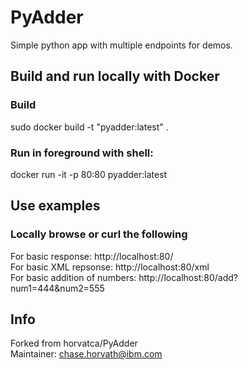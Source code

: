 # PyAdder
Simple python app with multiple endpoints for demos.

## Build and run locally with Docker  
### Build
sudo docker build -t "pyadder:latest" .
### Run in foreground with shell:
docker run -it -p 80:80 pyadder:latest

## Use examples
### Locally browse or curl the following
For basic response: http://localhost:80/  
For basic XML repsonse: http://localhost:80/xml  
For basic addition of numbers: http://localhost:80/add?num1=444&num2=555  

## Info
Forked from horvatca/PyAdder  
Maintainer: chase.horvath@ibm.com
